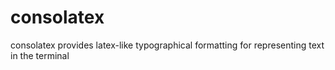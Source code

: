 # consolatex
consolatex provides latex-like typographical formatting for representing text in the terminal
